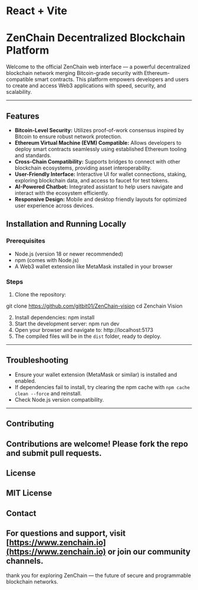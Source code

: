 # React + Vite

# ZenChain Decentralized Blockchain Platform

Welcome to the official ZenChain web interface — a powerful decentralized blockchain network merging Bitcoin-grade security with Ethereum-compatible smart contracts. This platform empowers developers and users to create and access Web3 applications with speed, security, and scalability.

---

## Features

- **Bitcoin-Level Security:** Utilizes proof-of-work consensus inspired by Bitcoin to ensure robust network protection.
- **Ethereum Virtual Machine (EVM) Compatible:** Allows developers to deploy smart contracts seamlessly using established Ethereum tooling and standards.
- **Cross-Chain Compatibility:** Supports bridges to connect with other blockchain ecosystems, providing asset interoperability.
- **User-Friendly Interface:** Interactive UI for wallet connections, staking, exploring blockchain data, and access to faucet for test tokens.
- **AI-Powered Chatbot:** Integrated assistant to help users navigate and interact with the ecosystem efficiently.
- **Responsive Design:** Mobile and desktop friendly layouts for optimized user experience across devices.



## Installation and Running Locally

### Prerequisites

- Node.js (version 18 or newer recommended)
- npm (comes with Node.js)
- A Web3 wallet extension like MetaMask installed in your browser

### Steps

1. Clone the repository:

git clone  https://github.com/gitbit01/ZenChain-vision
cd Zenchain Vision


2. Install dependencies: npm install
3. Start the development server: npm run dev
4. Open your browser and navigate to: http://localhost:5173
5. The compiled files will be in the `dist` folder, ready to deploy.

---
## Troubleshooting

- Ensure your wallet extension (MetaMask or similar) is installed and enabled.
- If dependencies fail to install, try clearing the npm cache with `npm cache clean --force` and reinstall.
- Check Node.js version compatibility.

---
## Contributing
Contributions are welcome! Please fork the repo and submit pull requests.
---
## License
MIT License
---
## Contact
For questions and support, visit [https://www.zenchain.io](https://www.zenchain.io) or join our community channels.
---
thank you for exploring ZenChain — the future of secure and programmable blockchain networks.






